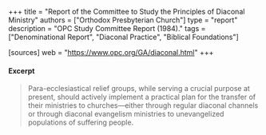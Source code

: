 +++
title = "Report of the Committee to Study the Principles of Diaconal Ministry"
authors = ["Orthodox Presbyterian Church"]
type = "report"
description = "OPC Study Committee Report (1984)."
tags = ["Denominational Report", "Diaconal Practice", "Biblical Foundations"]

[sources]
web = "https://www.opc.org/GA/diaconal.html"
+++

#### Excerpt

> Para-ecclesiastical relief groups, while serving a crucial purpose at present, should actively implement a practical plan for the transfer of their ministries to churches—either through regular diaconal channels or through diaconal evangelism ministries to unevangelized populations of suffering people.
